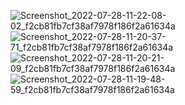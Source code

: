![Screenshot_2022-07-28-11-22-08-02_f2cb81fb7cf38af7978f186f2a61634a](https://user-images.githubusercontent.com/68823896/181471068-b06430e0-6d58-42d4-86fc-dad889a877c7.jpg)
![Screenshot_2022-07-28-11-20-37-71_f2cb81fb7cf38af7978f186f2a61634a](https://user-images.githubusercontent.com/68823896/181471080-a9d83ca7-3929-453e-a35a-815285bcc6c7.jpg)
![Screenshot_2022-07-28-11-20-21-09_f2cb81fb7cf38af7978f186f2a61634a](https://user-images.githubusercontent.com/68823896/181471084-982ddcff-4be2-4fee-800d-5cca2ddff582.jpg)
![Screenshot_2022-07-28-11-19-48-59_f2cb81fb7cf38af7978f186f2a61634a](https://user-images.githubusercontent.com/68823896/181471087-e668a959-6a25-4757-8834-1b06383276c3.jpg)
